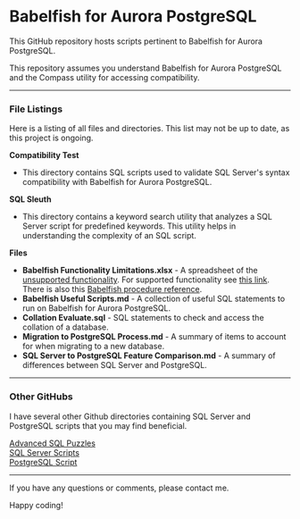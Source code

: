 # Babelfish for Aurora PostgreSQL

This GitHub repository hosts scripts pertinent to Babelfish for Aurora PostgreSQL.

This repository assumes you understand Babelfish for Aurora PostgreSQL and the Compass utility for accessing compatibility.

----------------------------
### File Listings

Here is a listing of all files and directories. This list may not be up to date, as this project is ongoing.

**Compatibility Test**    
*  This directory contains SQL scripts used to validate SQL Server's syntax compatibility with Babelfish for Aurora PostgreSQL. 

**SQL Sleuth**    
*  This directory contains a keyword search utility that analyzes a SQL Server script for predefined keywords.  This utility helps in understanding the complexity of an SQL script.

**Files**    
*  **Babelfish Functionality Limitations.xlsx** - A spreadsheet of the [unsupported functionality](https://docs.aws.amazon.com/AmazonRDS/latest/AuroraUserGuide/babelfish-compatibility.tsql.limitations-unsupported.html).  For supported functionality see [this link](https://docs.aws.amazon.com/AmazonRDS/latest/AuroraUserGuide/babelfish-compatibility.supported-functionality-table.html).  There is also this [Babelfish procedure reference](https://docs.aws.amazon.com/AmazonRDS/latest/AuroraUserGuide/Appendix.Babelfish.Functions.html).
*  **Babelfish Useful Scripts.md** - A collection of useful SQL statements to run on Babelfish for Aurora PostgreSQL.
*  **Collation Evaluate.sql** - SQL statements to check and access the collation of a database.    
*  **Migration to PostgreSQL Process.md** - A summary of items to account for when migrating to a new database.
*  **SQL Server to PostgreSQL Feature Comparison.md** - A summary of differences between SQL Server and PostgreSQL.


----------------------------
### Other GitHubs

I have several other Github directories containing SQL Server and PostgreSQL scripts that you may find beneficial.   

[Advanced SQL Puzzles](https://github.com/smpetersgithub/AdvancedSQLPuzzles)    
[SQL Server Scripts](https://github.com/smpetersgithub/Microsoft-SQL-Server-Scripts)    
[PostgreSQL Script](https://github.com/smpetersgithub/PostgreSQL-Scripts)

----------------------------------

If you have any questions or comments, please contact me.

Happy coding!
